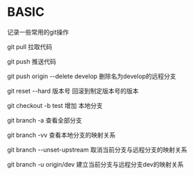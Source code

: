 # BASIC
记录一些常用的git操作

git pull 拉取代码

git push 推送代码

git push origin --delete develop 删除名为develop的远程分支

git reset --hard 版本号 回滚到制定版本号的版本

git checkout -b test 增加 本地分支

git branch -a 查看全部分支

git branch -vv 查看本地分支的映射关系

git branch --unset-upstream 取消当前分支与远程分支的映射关系

git branch -u origin/dev 建立当前分支与远程分支dev的映射关系